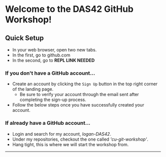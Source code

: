 # Welcome to the DAS42 GitHub Workshop!

## Quick Setup
- In your web browser, open two new tabs.
- In the first, go to github.com
- In the second, go to **REPL LINK NEEDED**

### If you don't have a GitHub account...
- Create an account by clicking the `Sign Up` button in the top right corner of the landing page.
	- Be sure to verify your account through the email sent after completing the sign-up process.
- Follow the below steps once you have successfully created your account.

### If already have a GitHub account...
- Login and search for my account, _logan-DAS42_.
- Under my repositories, checkout the one called _'cu-git-workshop'_.
- Hang tight, this is where we will start the workshop from.

---
